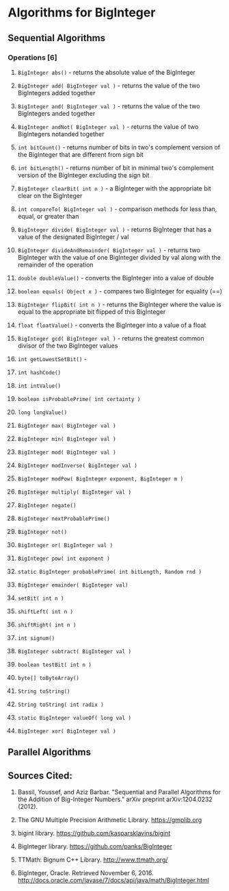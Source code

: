 # Algorithms for BigInteger

## Sequential Algorithms

### Operations [6]

1. `BigInteger abs()` - returns the absolute value of the BigInteger

2. `BigInteger add( BigInteger val )` - returns the value of the two BigIntegers added together

3. `BigInteger and( BigInteger val )` - returns the value of the two BigIntegers anded together

4. `BigInteger andNot( BigInteger val )` - returns the value of two BigIntegers notanded together

5. `int bitCount()` - returns number of bits in two's complement version of the BigInteger that are different from sign bit

6. `int bitLength()` - returns number of bit in minimal two's complement version of the BigInteger excluding the sign bit

7. `BigInteger clearBit( int n )` - a BigInteger with the appropriate bit clear on the BigInteger

8. `int compareTo( BigInteger val )` - comparison methods for less than, equal, or greater than

9. `BigInteger divide( BigInteger val )` - returns BigInteger that has a value of the designated BigInteger / val

10. `BigInteger divideAndRemainder( BigInteger val )` - returns two BigInteger with the value of one BigInteger divided by val along with the remainder of the operation

11. `double doubleValue()` - converts the BigInteger into a value of double

12. `boolean equals( Object x )` - compares two BigInteger for equality (==)

13. `BigInteger flipBit( int n )` - returns the BigInteger where the value is equal to the appropriate bit flipped of this BigInteger

14. `float floatValue()` - converts the BigInteger into a value of a float

15. `BigInteger gcd( BigInteger val )` - returns the greatest common divisor of the two BigInteger values

16. `int getLowestSetBit()` - 

17. `int hashCode()`

18. `int intValue()`

19. `boolean isProbablePrime( int certainty )`

20. `long longValue()`

21. `BigInteger max( BigInteger val )`

22. `BigInteger min( BigInteger val )`

23. `BigInteger mod( BigInteger val )`

24. `BigInteger modInverse( BigInteger val )`

25. `BigInteger modPow( BigInteger exponent, BigInteger m )`

26. `BigInteger multiply( BigInteger val )`

27. `BigInteger negate()`

28. `BigInteger nextProbablePrime()`

29. `BigInteger not()`

30. `BigInteger or( BigInteger val )`

31. `BigInteger pow( int exponent )`

32. `static BigInteger probablePrime( int bitLength, Random rnd )`

33. `BigInteger emainder( BigInteger val)`

34. `setBit( int n )`

35. `shiftLeft( int n )`

36. `shiftRight( int n )`

37. `int signum()`

38. `BigInteger subtract( BigInteger val )`

39. `boolean testBit( int n )`

40. `byte[] toByteArray()`

41. `String toString()`

42. `String toString( int radix )`

43. `static BigInteger valueOf( long val )`

44. `BigInteger xor( BigInteger val )`

## Parallel Algorithms

## Sources Cited:

1. Bassil, Youssef, and Aziz Barbar. "Sequential and Parallel Algorithms for the Addition of Big-Integer Numbers." arXiv preprint arXiv:1204.0232 (2012).

2. The GNU Multiple Precision Arithmetic Library. https://gmplib.org

3. bigint library. https://github.com/kasparsklavins/bigint

4. BigInteger library. https://github.com/panks/BigInteger

5. TTMath: Bignum C++ Library. http://www.ttmath.org/

6. BigInteger, Oracle. Retrieved November 6, 2016. http://docs.oracle.com/javase/7/docs/api/java/math/BigInteger.html
